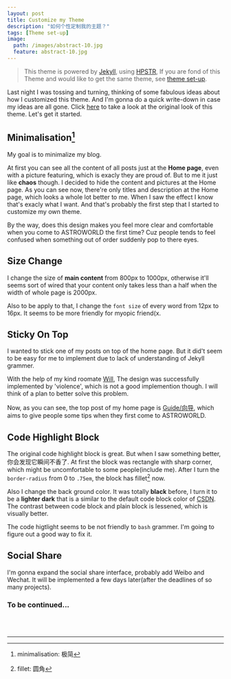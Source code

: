 ```yaml
---
layout: post
title: Customize my Theme
description: "如何个性定制我的主题？"
tags: [Theme set-up]
image:
  path: /images/abstract-10.jpg
  feature: abstract-10.jpg
---
```


> This theme is powered by [Jekyll](http://jekyllrb.com/), using [HPSTR](https://mademistakes.com/work/hpstr-jekyll-theme/), If you are fond of this Theme and would like to get the same theme, see [theme set-up](/theme-setup/).


Last night I was tossing and turning, thinking of some fabulous ideas about how I customized this theme. And I'm gonna do a quick write-down in case my ideas are all gone. Click [here](https://mmistakes.github.io/jekyll-theme-hpstr/) to take a look at the original look of this theme. Let's get it started.

## Minimalisation[^1]

My goal is to minimalize my blog.

At first you can see all the content of all posts just at the **Home page**, even with a picture featuring, which is exacly they are proud of. But to me it just like **chaos** though. I decided to hide the content and pictures at the Home page. As you can see now, there're only titles and description at the Home page, which looks a whole lot better to me. When I saw the effect I know that's exacly what I want. And that's probably the first step that I started to customize my own theme.

By the way, does this design makes you feel more clear and comfortable when you come to ASTROWORLD the first time? Cuz people tends to feel confused when something out of order suddenly pop to there eyes.

## Size Change

I change the size of **main content** from 800px to 1000px, otherwise it'll seems sort of wired that your content only takes less than a half when the width of whole page is 2000px.

Also to be apply to that, I change the `font size` of every word from 12px to 16px. It seems to be more friendly for myopic friend(x.

## Sticky On Top

I wanted to stick one of my posts on top of the home page. But it did't seem to be easy for me to implement due to lack of understanding of Jekyll grammer.

With the help of my kind roomate [Will](https://willyangywt.cc), The design was successfully implemented by 'violence', which is not a good implemention though. I will think of a plan to better solve this problem.

Now, as you can see, the top post of my home page is [Guide/向导](https://lucameng.github.io/Guide/), which aims to give people some tips when they first come to ASTROWORLD.

## Code Highlight Block

The original code highlight block is great. But when I saw something better, 你会发现它瞬间不香了. At first the block was rectangle with sharp corner, which might be uncomfortable to some people(include me). After I turn the `border-radius` from 0 to `.75em`, the block has fillet[^2] now.

Also I change the back ground color. It was totally **black** before, I turn it to be a **lighter dark** that is a similar to the default code block color of [CSDN](https://www.csdn.net/). The contrast between code block and plain block is lessened, which is visually better.

The code higtlight seems to be not friendly to `bash` grammer. I'm going to figure out a good way to fix it.

## Social Share

I'm gonna expand the social share interface, probably add Weibo and Wechat. It will be implemented a few days later(after the deadlines of so many projects).

### To be continued...

<br/>
<br/>

___

[^1]: minimalisation: 极简
[^2]: fillet: 圆角
